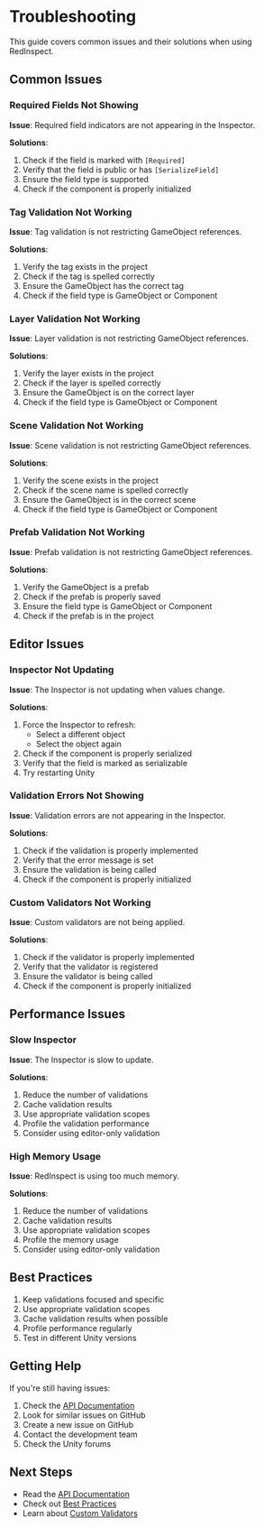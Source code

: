 # Troubleshooting

This guide covers common issues and their solutions when using RedInspect.

## Common Issues

### Required Fields Not Showing

**Issue**: Required field indicators are not appearing in the Inspector.

**Solutions**:
1. Check if the field is marked with `[Required]`
2. Verify that the field is public or has `[SerializeField]`
3. Ensure the field type is supported
4. Check if the component is properly initialized

### Tag Validation Not Working

**Issue**: Tag validation is not restricting GameObject references.

**Solutions**:
1. Verify the tag exists in the project
2. Check if the tag is spelled correctly
3. Ensure the GameObject has the correct tag
4. Check if the field type is GameObject or Component

### Layer Validation Not Working

**Issue**: Layer validation is not restricting GameObject references.

**Solutions**:
1. Verify the layer exists in the project
2. Check if the layer is spelled correctly
3. Ensure the GameObject is on the correct layer
4. Check if the field type is GameObject or Component

### Scene Validation Not Working

**Issue**: Scene validation is not restricting GameObject references.

**Solutions**:
1. Verify the scene exists in the project
2. Check if the scene name is spelled correctly
3. Ensure the GameObject is in the correct scene
4. Check if the field type is GameObject or Component

### Prefab Validation Not Working

**Issue**: Prefab validation is not restricting GameObject references.

**Solutions**:
1. Verify the GameObject is a prefab
2. Check if the prefab is properly saved
3. Ensure the field type is GameObject or Component
4. Check if the prefab is in the project

## Editor Issues

### Inspector Not Updating

**Issue**: The Inspector is not updating when values change.

**Solutions**:
1. Force the Inspector to refresh:
   - Select a different object
   - Select the object again
2. Check if the component is properly serialized
3. Verify that the field is marked as serializable
4. Try restarting Unity

### Validation Errors Not Showing

**Issue**: Validation errors are not appearing in the Inspector.

**Solutions**:
1. Check if the validation is properly implemented
2. Verify that the error message is set
3. Ensure the validation is being called
4. Check if the component is properly initialized

### Custom Validators Not Working

**Issue**: Custom validators are not being applied.

**Solutions**:
1. Check if the validator is properly implemented
2. Verify that the validator is registered
3. Ensure the validator is being called
4. Check if the component is properly initialized

## Performance Issues

### Slow Inspector

**Issue**: The Inspector is slow to update.

**Solutions**:
1. Reduce the number of validations
2. Cache validation results
3. Use appropriate validation scopes
4. Profile the validation performance
5. Consider using editor-only validation

### High Memory Usage

**Issue**: RedInspect is using too much memory.

**Solutions**:
1. Reduce the number of validations
2. Cache validation results
3. Use appropriate validation scopes
4. Profile the memory usage
5. Consider using editor-only validation

## Best Practices

1. Keep validations focused and specific
2. Use appropriate validation scopes
3. Cache validation results when possible
4. Profile performance regularly
5. Test in different Unity versions

## Getting Help

If you're still having issues:

1. Check the [API Documentation](API/README.md)
2. Look for similar issues on GitHub
3. Create a new issue on GitHub
4. Contact the development team
5. Check the Unity forums

## Next Steps
- Read the [API Documentation](API/README.md)
- Check out [Best Practices](Advanced/BestPractices.md)
- Learn about [Custom Validators](Advanced/CustomValidators.md) 